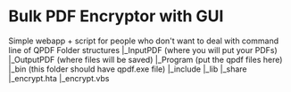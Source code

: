 # Bulk PDF Encryptor with GUI
Simple webapp + script for people who don't want to deal with command line of QPDF
Folder structures
  |_InputPDF (where you will put your PDFs)
  |_OutputPDF (where files will be saved)
  |_Program (put the qpdf files here)
    |_bin (this folder should have qpdf.exe file)
    |_include
    |_lib
    |_share
  |_encrypt.hta
  |_encrypt.vbs
